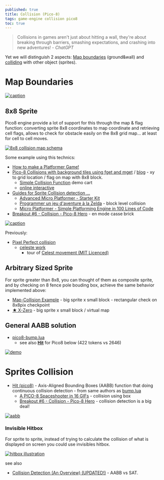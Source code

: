 ```yaml
---
published: true
title: Collision (Pico-8)
tags: game-engine collision pico8
toc: true
---
```

> Collisions in games aren't just about hitting a wall, they're about breaking through barriers, smashing expectations, and crashing into new adventures! - _ChatGPT_

<link rel="shortcut icon" href="https://static.wikia.nocookie.net/pico-8/images/4/4a/Site-favicon.ico/revision/latest?cb=20210713144653" type="image/x-icon" />

Yet we will distinguish 2 aspects: [Map boundaries](#map-boundaries) (ground&wall) and [colliding](#sprites-collision) with other object (sprites).

# Map Boundaries

[![caption](https://github.com/RuairiD/pico8-bump.lua/raw/master/img/slide.png) ](#general-aabb-solution)

## 8x8 Sprite
Pico8 engine provide a lot of support for this through the map & flag function: converting sprite 8x8 coordinates to map coordinate and retrieving cell flags, allows to check for obstacle easily on the 8x8 grid map... at least for cell to cell moves.

[![8x8 collision map schema](https://gamedev.docrobs.co.uk/wp-content/uploads/2018/05/fget_explanation.png)](https://gamedev.docrobs.co.uk/first-steps-in-pico-8-easy-collisions-with-map-tiles)

Some example using this technics:
- [How to make a Platformer Game!](https://nerdyteachers.com/Explain/Platformer/)
- [Pico-8 Collisions with background tiles using fget and mget](https://www.youtube.com/watch?v=Gs0XFViFxFs) / [blog](https://gamedev.docrobs.co.uk/first-steps-in-pico-8-easy-collisions-with-map-tiles) - xy to grid location / flag on map with 8x8 block.
	- [Simple Collision Function](https://www.lexaloffle.com/bbs/?tid=3116) demo cart
    - [online interactive](https://nerdyteachers.com/PICO-8/Collision/98)
- [Guides for Sprite Collision detection ...](https://www.lexaloffle.com/bbs/?tid=28145)
    - [Advanced Micro Platformer - Starter Kit](https://www.lexaloffle.com/bbs/?tid=28793)
	- [Programmer un jeu d'aventure à la Zelda](https://www.youtube.com/watch?v=opj-iZG1m94&list=PLHKUrXMrDS5t3ibCCh412ZAy0slIv3jeE&index=6) - block level collision
    - [Micro Platformer - Simple Platforming Engine in 100 Lines of Code](https://www.lexaloffle.com/bbs/?tid=27626)
- [Breakout #6 - Collision - Pico-8 Hero](https://www.youtube.com/watch?v=ejDC-aIgVIE) - en mode casse brick
    
[![caption](https://gamedev.docrobs.co.uk/wp-content/uploads/2018/05/fget_col.gif)](http://gamedev.docrobs.co.uk/first-steps-in-pico-8-easy-collisions-with-map-tiles)

Previously:
- [Pixel Perfect collision](https://forums.insertcredit.com/d/543-pico-8-dev-diary/7) 
	- [celeste work](https://github.com/ExOK/Celeste2)
		- tour of [Celest movement (MIT Licenced)](https://www.youtube.com/watch?v=RJN83kSzh2k&t=258s)

## Arbitrary Sized Sprite
For sprite greater than 8x8, you can thought of them as composite sprite, and by checking on 8 fence pole bouding box, achieve the same behavior implemented above:
- [Map-Collision Example](https://www.lexaloffle.com/bbs/?tid=46181) - big sprite x small block - rectangular check on 8x8pix checkpoint
- [★ X-Zero](https://www.lexaloffle.com/bbs/?pid=70362#p) - big sprite x small block / virtual map

## General AABB solution

- [pico8-bump.lua ](https://github.com/RuairiD/pico8-bump.lua?tab=readme-ov-file#pico8-bumplua) 
	- see also [**Hit**](#sprites-collision) for Pico8 below (422 tokens vs 2646)

[![demo](https://camo.githubusercontent.com/5ab4531956fc1722485ad0f1e781b69bf5f3d6f0aaa3a06f5b9348c096a9958e/68747470733a2f2f6b696b69746f2e6769746875622e696f2f62756d702e6c75612f696d672f62756d702d73696d706c6564656d6f2e676966)](https://github.com/RuairiD/pico8-bump.lua)

# Sprites Collision
- [Hit (pico8)](https://github.com/kikito/hit.p8?tab=readme-ov-file#hit) - Axis-Aligned Bounding Boxes (AABB) function that doing continuous collision detection - from same authors as [bump.lua](https://github.com/kikito/bump.lua?tab=readme-ov-file#bumplua)
	- [A PICO-8 Spaceshooter in 16 GIFs](https://ztiromoritz.github.io/pico-8-shooter/) - collision using box
    - [Breakout #6 - Collision - Pico-8 Hero](https://www.youtube.com/watch?v=ejDC-aIgVIE) - collision detection is a big deal!
    
[![aabb](https://gamedev.docrobs.co.uk/wp-content/uploads/2018/03/square_collision.png)](https://gamedev.docrobs.co.uk/first-steps-in-pico-8-hitting-things)
    
### Invisible Hitbox

For sprite to sprite, instead of trying to calculate the collision of what is displayed on screen you could use invisibles hitbox.

[![hitbox illustration](https://www.lexaloffle.com/bbs/files/13994/Image%20du%20presse-papiers.jpg)](https://www.lexaloffle.com/bbs/?pid=33068#p)

see also
- [Collision Detection (An Overview) (UPDATED!)](https://www.youtube.com/watch?v=oOEnWQZIePs) -  AABB vs SAT.